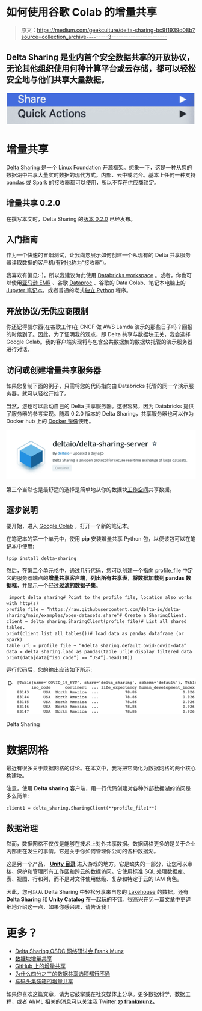 # 如何使用谷歌 Colab 的增量共享

> 原文：<https://medium.com/geekculture/delta-sharing-bc9f1939d08b?source=collection_archive---------3----------------------->

## Delta Sharing 是业内首个安全数据共享的开放协议，无论其他组织使用何种计算平台或云存储，都可以轻松安全地与他们共享大量数据。

![](img/f4fc714d9976a2761c4421e5e7476877.png)

# 增量共享

[Delta Sharing](https://delta.io/sharing/) 是一个 Linux Foundation 开源框架。想象一下，这是一种从您的数据湖中共享大量实时数据的现代方式。内部、云中或混合。基本上任何一种支持 pandas 或 Spark 的接收器都可以使用，所以不存在供应商锁定。

## 增量共享 0.2.0

在撰写本文时，Delta Sharing 的[版本 0.2.0](https://github.com/delta-io/delta-sharing/releases) 已经发布。

## 入门指南

作为一个快速的冒烟测试，让我向您展示如何创建一个从现有的 Delta 共享服务器读取数据的客户机(有时也称为“接收器”)。

我喜欢有偏见:-)，所以我建议为此使用 [Databricks workspace](https://databricks.com/try-databricks) 。或者，你也可以使用[亚马逊 EMR](https://aws.amazon.com/emr) 、谷歌 [Dataproc](https://cloud.google.com/dataproc) 、谷歌的 Data Colab、笔记本电脑上的 [Jupyter 笔记本](https://jupyter.org/)，或者普通的老式[独立 Python](https://github.com/delta-io/delta-sharing/blob/main/examples/python/quickstart_pandas.py) 程序。

## 开放协议/无供应商限制

你还记得凯尔西(在谷歌工作)在 CNCF 做 AWS Lamda 演示的那些日子吗？回报的时候到了。因此，为了证明我的观点，即 Delta 共享与数据块无关，我会选择 Google Colab。我的客户端实现将与包含公共数据集的数据块托管的演示服务器进行对话。

## 访问或创建增量共享服务器

如果您复制下面的例子，只需将您的代码指向由 Databricks 托管的同一个演示服务器，就可以轻松开始了。

当然，您也可以启动自己的 Delta 共享服务器。这很容易，因为 Databricks 提供了服务器的参考实现。随着 0.2.0 版本的 Delta Sharing，共享服务器也可以作为 Docker hub 上的 [Docker 镜像](https://hub.docker.com/r/deltaio/delta-sharing-server)使用。

![](img/17b7b666784ffb1ef4f8e87e42be7f2a.png)

第三个当然也是最舒适的选择是简单地从你的数据块[工作空间](https://databricks.com/blog/2021/05/26/introducing-delta-sharing-an-open-protocol-for-secure-data-sharing.html)共享数据。

## 逐步说明

要开始，进入 [Google Colab](https://colab.research.google.com/) ，打开一个新的笔记本。

在笔记本的第一个单元中，使用 **pip** 安装增量共享 Python 包，以便该包可以在笔记本中使用:

```
!pip install delta-sharing
```

然后，在第二个单元格中，通过几行代码，您可以创建一个指向 profile_file 中定义的服务器端点的**增量共享客户端**，**列出所有共享表**，**将数据加载到 pandas 数据框**，并显示一个经过**过滤的数据子集**。

```
 import delta_sharing# Point to the profile file, location also works with http(s)
profile_file = “https://raw.githubusercontent.com/delta-io/delta-sharing/main/examples/open-datasets.share"# Create a SharingClient.
client = delta_sharing.SharingClient(profile_file)# List all shared tables.
print(client.list_all_tables())# load data as pandas dataframe (or Spark)
table_url = profile_file + “#delta_sharing.default.owid-covid-data”
data = delta_sharing.load_as_pandas(table_url)# display filtered data
print(data[data[“iso_code”] == “USA”].head(10))
```

运行代码后，您的输出应该如下所示:

![](img/ec554c498db82a24368a349d001f1ef9.png)

Delta Sharing

# 数据网格

最近有很多关于数据网格的讨论。在本文中，我将把它简化为数据网格的两个核心构建块。

注意，使用 **Delta sharing** 客户端，用一行代码创建对各种外部数据湖的访问是多么简单:

```
client1 = delta_sharing.SharingClient(**profile_file1**)
```

## 数据治理

然而，数据网格不仅仅是能够在技术上对外共享数据。数据网格更多的是关于企业内部正在发生的事情。它是关于你如何管理你公司的各种数据湖。

这是另一个产品， [**Unity 目录**](https://databricks.com/product/unity-catalog) 进入游戏的地方。它是缺失的一部分，让您可以审核、保护和管理所有工作区和跨云的数据访问。它使用标准 SQL 处理数据库、表、视图、行和列，而不是对文件使用低级、复杂和特定于云的 IAM 角色。

因此，您可以从 Delta Sharing 中轻松分享来自您的 [Lakehouse](https://databricks.com/glossary/data-lakehouse) 的数据。还有 **Delta Sharing** 和 **Unity Catalog** 在一起玩的不错。很高兴在另一篇文章中更详细地介绍这一点，如果你感兴趣，请告诉我！

# 更多？

*   [Delta Sharing OSDC 网络研讨会 Frank Munz](https://www.youtube.com/watch?v=ViVcODZUXcA&t=9s)
*   [数据块增量共享](https://databricks.com/product/delta-sharing)
*   [GitHub 上的增量共享](https://github.com/delta-io/delta-sharing/)
*   [为什么四分之三的数据共享选项都行不通](https://fmunz.medium.com/why-three-out-of-four-data-sharing-technologies-dont-cut-it-anymore-a9caea6fc06f)
*   [与码头集装箱的增量共享](https://hackernoon.com/share-large-amounts-of-live-data-with-delta-sharing-and-docker)

如果你喜欢这篇文章，请为它鼓掌或在社交媒体上分享。更多数据科学，数据工程，或者 AI/ML 相关的消息可以关注我 Twitter:[**@ frankmunz**](https://twitter.com/search?q=frankmunz)**。**